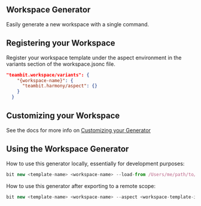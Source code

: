 ## Workspace Generator

Easily generate a new workspace with a single command.

## Registering your Workspace

Register your workspace template under the aspect environment in the variants section of the workspace.jsonc file.

```json
"teambit.workspace/variants": {
    "{workspace-name}": {
      "teambit.harmony/aspect": {}
    }
  }
```

## Customizing your Workspace

See the docs for more info on [Customizing your Generator](https://harmony-docs.bit.dev/extending-bit/creating-a-custom-workspace-generator)

## Using the Workspace Generator

How to use this generator locally, essentially for development purposes:

```js
bit new <template-name> <workspace-name> --load-from /Users/me/path/to/this/dir --aspect <workspace-template-id>
```

How to use this generator after exporting to a remote scope:

```js
bit new <template-name> <workspace-name> --aspect <workspace-template-id>
```
